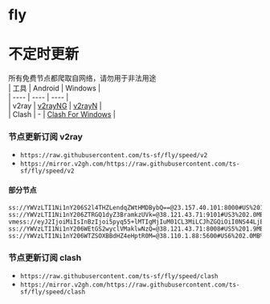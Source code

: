 # fly
# 不定时更新
所有免费节点都爬取自网络，请勿用于非法用途  
|  工具  | Android  | Windows  |  
|  ----  | ----   | ----  |  
| v2ray  | [v2rayNG](https://github.com/2dust/v2rayNG/releases) | [v2rayN](https://github.com/2dust/v2rayN/releases) |  
| Clash  | - | [Clash For Windows](https://github.com/2dust/clashN/releases) | 
  
### 节点更新订阅  v2ray
- `https://raw.githubusercontent.com/ts-sf/fly/speed/v2`  
- `https://mirror.v2gh.com/https://raw.githubusercontent.com/ts-sf/fly/speed/v2`  

#### 部分节点  
``` 
ss://YWVzLTI1Ni1nY206S2l4THZLendqZWtHMDBybQ==@23.157.40.101:8000#US%201.9MB%2Fs
ss://YWVzLTI1Ni1nY206ZTRGQ1dyZ3BramkzUVk=@38.121.43.71:9101#US3%202.0MB%2Fs
vmess://eyJ2IjoiMiIsInBzIjoi5pyq55+lMTIgMjIuM01CL3MiLCJhZGQiOiI0NS44LjE0NS4xNDUiLCJwb3J0IjoiMzA1MjAiLCJpZCI6IjMwMzgwMjRmLTNhMzQtNDIyOC1iNjFjLWQ3NDFiMmZiZWM4ZiIsImFpZCI6IjAiLCJzY3kiOiJhdXRvIiwibmV0IjoidGNwIiwidHlwZSI6Im5vbmUiLCJob3N0IjoiIiwicGF0aCI6IiIsInRscyI6IiIsInNuaSI6IiIsInRlc3RfbmFtZSI6IjEyIn0=
ss://YWVzLTI1Ni1nY206WEtGS2wyclVMaklwNzQ=@38.121.43.71:8008#US5%201.9MB%2Fs
ss://YWVzLTI1Ni1nY206WTZSOXBBdHZ4eHptR0M=@38.110.1.88:5600#US6%202.0MB%2Fs
```
### 节点更新订阅  clash
- `https://raw.githubusercontent.com/ts-sf/fly/speed/clash`  
- `https://mirror.v2gh.com/https://raw.githubusercontent.com/ts-sf/fly/speed/clash`  


